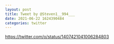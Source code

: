 ```yaml
--- 
layout: post 
title: Tweet by @Steven1__994___ 
date: 2021-06-22 1624390484 
categories: twitter 
--- 
```

https://twitter.com/o/status/1407421041006284803